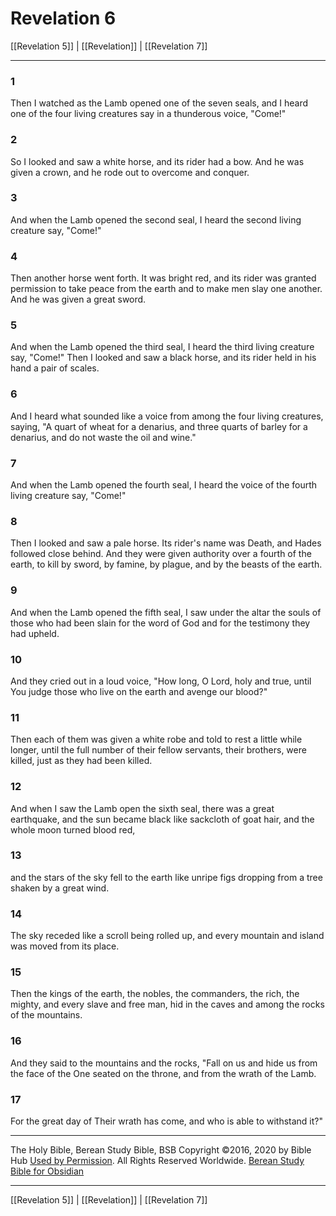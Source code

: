 # Revelation 6

[[Revelation 5]] | [[Revelation]] | [[Revelation 7]]

---

### 1
Then I watched as the Lamb opened one of the seven seals, and I heard one of the four living creatures say in a thunderous voice, "Come!"

### 2
So I looked and saw a white horse, and its rider had a bow. And he was given a crown, and he rode out to overcome and conquer.

### 3
And when the Lamb opened the second seal, I heard the second living creature say, "Come!"

### 4
Then another horse went forth. It was bright red, and its rider was granted permission to take peace from the earth and to make men slay one another. And he was given a great sword.

### 5
And when the Lamb opened the third seal, I heard the third living creature say, "Come!" Then I looked and saw a black horse, and its rider held in his hand a pair of scales.

### 6
And I heard what sounded like a voice from among the four living creatures, saying, "A quart of wheat for a denarius, and three quarts of barley for a denarius, and do not waste the oil and wine."

### 7
And when the Lamb opened the fourth seal, I heard the voice of the fourth living creature say, "Come!"

### 8
Then I looked and saw a pale horse. Its rider's name was Death, and Hades followed close behind. And they were given authority over a fourth of the earth, to kill by sword, by famine, by plague, and by the beasts of the earth.

### 9
And when the Lamb opened the fifth seal, I saw under the altar the souls of those who had been slain for the word of God and for the testimony they had upheld.

### 10
And they cried out in a loud voice, "How long, O Lord, holy and true, until You judge those who live on the earth and avenge our blood?"

### 11
Then each of them was given a white robe and told to rest a little while longer, until the full number of their fellow servants, their brothers, were killed, just as they had been killed.

### 12
And when I saw the Lamb open the sixth seal, there was a great earthquake, and the sun became black like sackcloth of goat hair, and the whole moon turned blood red,

### 13
and the stars of the sky fell to the earth like unripe figs dropping from a tree shaken by a great wind.

### 14
The sky receded like a scroll being rolled up, and every mountain and island was moved from its place.

### 15
Then the kings of the earth, the nobles, the commanders, the rich, the mighty, and every slave and free man, hid in the caves and among the rocks of the mountains.

### 16
And they said to the mountains and the rocks, "Fall on us and hide us from the face of the One seated on the throne, and from the wrath of the Lamb.

### 17
For the great day of Their wrath has come, and who is able to withstand it?"

---

The Holy Bible, Berean Study Bible, BSB
Copyright ©2016, 2020 by Bible Hub
[Used by Permission](https://berean.bible/terms.htm). All Rights Reserved Worldwide.
[Berean Study Bible for Obsidian](https://github.com/gapmiss/berean-study-bible-for-obsidian)

---

[[Revelation 5]] | [[Revelation]] | [[Revelation 7]]

